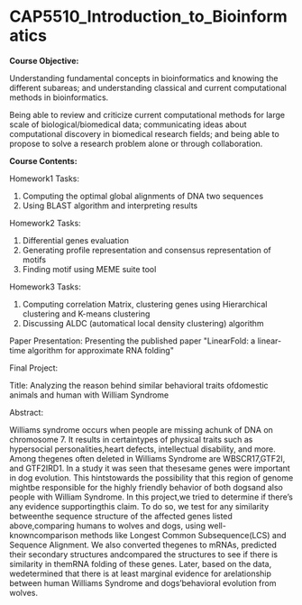 # CAP5510_Introduction_to_Bioinformatics

**Course Objective:**

Understanding fundamental concepts in bioinformatics and knowing the different subareas; and understanding classical and current computational methods in bioinformatics.

Being able to review and criticize current computational methods for large scale of biological/biomedical data; communicating ideas about computational discovery in biomedical research fields; and being able to propose to solve a research problem alone or through collaboration.

**Course Contents:**

Homework1 Tasks:
1. Computing the optimal global alignments of DNA two sequences
2. Using BLAST algorithm and interpreting results

Homework2 Tasks:
1. Differential genes evaluation
2. Generating profile representation and consensus representation of motifs
3. Finding motif using MEME suite tool

Homework3 Tasks:
1. Computing correlation Matrix, clustering genes using Hierarchical clustering and K-means clustering
2. Discussing ALDC (automatical local density clustering) algorithm 

Paper Presentation:
Presenting the published paper "LinearFold: a linear-time algorithm for approximate RNA folding"

Final Project:

Title: Analyzing the reason behind similar behavioral traits ofdomestic animals and human with William Syndrome

Abstract: 

Williams   syndrome   occurs   when   people   are   missing   achunk   of   DNA   on   chromosome   7.   It   results   in   certaintypes  of  physical  traits  such  as  hypersocial  personalities,heart  defects,  intellectual  disability,  and  more.  Among  thegenes  often  deleted  in  Williams  Syndrome  are  WBSCR17,GTF2I,  and  GTF2IRD1.  In  a  study  it  was  seen  that  thesesame  genes  were  important  in  dog  evolution.  This  hintstowards  the  possibility  that  this  region  of  genome  mightbe responsible for the highly friendly behavior of both dogsand  also  people  with  William  Syndrome.  In  this  project,we  tried  to  determine  if  there’s  any  evidence  supportingthis  claim.  To  do  so,  we  test  for  any  similarity  betweenthe  sequence  structure  of  the  affected  genes  listed  above,comparing  humans  to  wolves  and  dogs,  using  well-knowncomparison  methods  like  Longest  Common  Subsequence(LCS)  and  Sequence  Alignment.  We  also  converted  thegenes  to  mRNAs,  predicted  their  secondary  structures  andcompared  the  structures  to  see  if  there  is  similarity  in  themRNA folding of these genes. Later, based on the data, wedetermined  that  there  is  at  least  marginal  evidence  for  arelationship  between  human  Williams  Syndrome  and  dogs’behavioral evolution from wolves.



